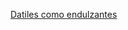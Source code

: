 [Datiles como endulzantes](https://elcomidista.elpais.com/elcomidista/2021/09/01/articulo/1630508481_484781.html)